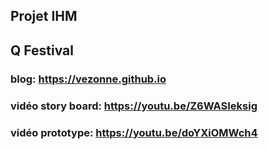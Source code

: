 ## Projet IHM
## Q Festival
### blog: https://vezonne.github.io
### vidéo story board: https://youtu.be/Z6WASIeksig
### vidéo prototype: https://youtu.be/doYXiOMWch4
